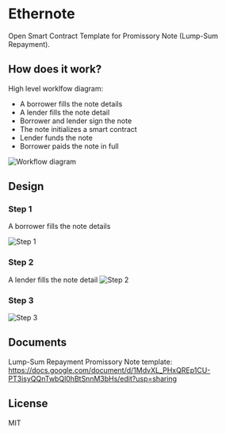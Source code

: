 # Ethernote

Open Smart Contract Template for Promissory Note (Lump-Sum Repayment).

## How does it work?

High level worklfow diagram:
* A borrower fills the note details
* A lender fills the note detail
* Borrower and lender sign the note
* The note initializes a smart contract  
* Lender funds the note 
* Borrower paids the note in full 

![Workflow diagram](https://raw.githubusercontent.com/blocknotary/ethernote/master/design/workflow.png)

## Design

### Step 1

A borrower fills the note details

![Step 1](https://raw.githubusercontent.com/blocknotary/ethernote/master/design/cert_1.png)

### Step 2

A lender fills the note detail
![Step 2](https://raw.githubusercontent.com/blocknotary/ethernote/master/design/cert_2.png)

### Step 3

![Step 3](https://raw.githubusercontent.com/blocknotary/ethernote/master/design/cert_3.png)


## Documents

Lump-Sum Repayment Promissory Note template:
https://docs.google.com/document/d/1MdvXL_PHxQREp1CU-PT3isyQQnTwbQl0hBtSnnM3bHs/edit?usp=sharing

## License

MIT

